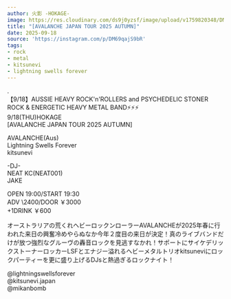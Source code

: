 ```yaml
---
author: 火影 -HOKAGE-
image: https://res.cloudinary.com/ds9j0yzsf/image/upload/v1759820348/DM69qajS9bR.jpg
title: "[AVALANCHE JAPAN TOUR 2025 AUTUMN]"
date: 2025-09-18
source: 'https://instagram.com/p/DM69qajS9bR'
tags:
- rock
- metal
- kitsunevi
- lightning swells forever
---
```

.<br>
【9/18】AUSSIE HEAVY ROCK'n'ROLLERS and PSYCHEDELIC STONER ROCK & ENERGETIC HEAVY METAL BAND⚡️⚡️⚡️<br>
9/18(THU)HOKAGE<br>
[AVALANCHE JAPAN TOUR 2025 AUTUMN]

AVALANCHE(Aus)<br>
Lightning Swells Forever<br>
kitsunevi

-DJ-<br>
NEAT KC(NEAT001)<br>
JAKE

OPEN 19:00/START 19:30<br>
ADV \2400/DOOR ￥3000<br>
+1DRINK ￥600

オーストラリアの荒くれヘビーロックンローラーAVALANCHEが2025年春に行われた来日の興奮冷めやらぬなか今年２度目の来日が決定！真のライブバンドだけが放つ強烈なグルーヴの轟音ロックを見逃すなかれ！サポートにサイケデリックストーナーロッカーLSFとエナジー溢れるヘビーメタルトリオkitsuneviにロックパーティーを更に盛り上げるDJsと熱過ぎるロックナイト！

@lightningswellsforever <br>
@kitsunevi.japan <br>
@mikanbomb